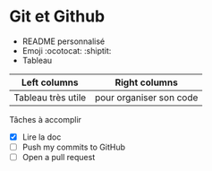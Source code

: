 # **Git et Github**

- README personnalisé
- Emoji :ocotocat: :shiptit:
- Tableau

| Left columns  | Right columns |
| ------------- |:-------------:|
| Tableau très utile | pour organiser son code |


Tâches à accomplir
- [x] Lire la doc
- [ ] Push my commits to GitHub
- [ ] Open a pull request